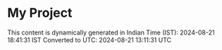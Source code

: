 # My Project

This content is dynamically generated in Indian Time (IST): 2024-08-21 18:41:31 IST
Converted to UTC: 2024-08-21 13:11:31 UTC
